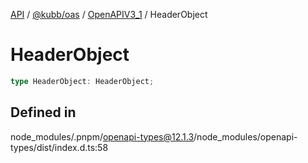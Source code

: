 [API](../../../../../packages.md) / [@kubb/oas](../../../index.md) / [OpenAPIV3\_1](../index.md) / HeaderObject

# HeaderObject

```ts
type HeaderObject: HeaderObject;
```

## Defined in

node\_modules/.pnpm/openapi-types@12.1.3/node\_modules/openapi-types/dist/index.d.ts:58
